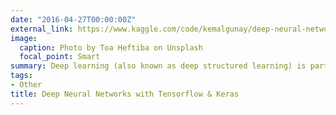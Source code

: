 ```yaml
---
date: "2016-04-27T00:00:00Z"
external_link: https://www.kaggle.com/code/kemalgunay/deep-neural-networks-with-tensorflow-keras
image:
  caption: Photo by Toa Heftiba on Unsplash
  focal_point: Smart
summary: Deep learning (also known as deep structured learning) is part of a broader family of machine learning methods based on artificial neural networks with representation learning. Learning can be supervised, semi-supervised or unsupervised
tags:
- Other
title: Deep Neural Networks with Tensorflow & Keras
---
```

